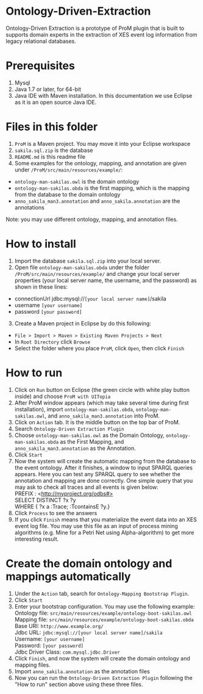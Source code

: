 # Ontology-Driven-Extraction
Ontology-Driven Extraction is a prototype of ProM plugin that is built to supports domain experts in the extraction of XES event log information from legacy relational databases.

# Prerequisites
1. Mysql
2. Java 1.7 or later, for 64-bit
3. Java IDE with Maven installation. In this documentation we use Eclipse as it is an open source Java IDE.

# Files in this folder
1. `ProM` is a Maven project. You may move it into your Eclipse workspace
2. `sakila.sql.zip` is the database
3. `README.md` is this readme file
4. Some examples for the ontology, mapping, and annotation are given under `/ProM/src/main/resources/example/`:
  * `ontology-man-sakilas.owl` is the domain ontology
  * `ontology-man-sakilas.obda` is the first mapping, which is the mapping from the database to the domain ontology
  * `anno_sakila_man3.annotation` and `anno_sakila.annotation` are the annotations

Note: you may use different ontology, mapping, and annotation files.

# How to install
1. Import the database `sakila.sql.zip` into your local server.
2. Open file `ontology-man-sakilas.obda` under the folder `/ProM/src/main/resources/example/` and change your local server properties (your local server name, the username, and the password) as shown in these lines:
  * connectionUrl	jdbc:mysql://`[your local server name]`/sakila
  * username	`[your username]`
  * password	`[your password]` <br />
3. Create a Maven project in Eclipse by do this following:
  * `File > Import > Maven > Existing Maven Projects > Next` 
  * In `Root Directory` click `Browse`
  * Select the folder where you place `ProM`, click `Open`, then click `Finish`

# How to run
1. Click on `Run` button on Eclipse (the green circle with white play button inside) and choose `ProM with UITopia` 
2. After ProM window appears (which may take several time during first installation), import `ontology-man-sakilas.obda`, `ontology-man-sakilas.owl`, and `anno_sakila_man3.annotation` into ProM.
3. Click on `Action` tab. It is the middle button on the top bar of ProM.
4. Search `Ontology-Driven Extraction Plugin` 
5. Choose `ontology-man-sakilas.owl` as the Domain Ontology, `ontology-man-sakilas.obda` as the First Mapping, and `anno_sakila_man3.annotation` as the Annotation.
6. Click `Start`
7. Now the system will create the automatic mapping from the database to the event ontology. After it finishes, a window to input SPARQL queries appears. Here you can test any SPARQL query to see whether the annotation and mapping are done correctly. One simple query that you may ask to check all traces and all events is given below: <br />
PREFIX : \<http://myproject.org/odbs#> <br />
SELECT DISTINCT ?x ?y<br />
WHERE { ?x a :Trace; :TcontainsE ?y.}
8. Click `Process` to see the answers
9. If you click `Finish` means that you materialize the event data into an XES event log file.  You may use this file as an input of process mining algorithms (e.g. Mine for a Petri Net using Alpha-algorithm) to get more interesting result.

# Create the domain ontology and mappings automatically
1. Under the `Action` tab, search for `Ontology-Mapping Bootstrap Plugin`.
2. Click `Start`
3. Enter your bootstrap configuration. You may use the following example: <br />
Ontology file: `src/main/resources/example/ontology-boot-sakilas.owl` <br />
Mapping file: `src/main/resources/example/ontology-boot-sakilas.obda` <br />
Base URI: `http://www.example.org/` <br />
Jdbc URL: `jdbc:mysql://[your local server name]/sakila` <br />
Username: `[your username]` <br />
Password: `[your password]` <br />
Jdbc Driver Class: `com.mysql.jdbc.Driver` <br />
4. Click `Finish`, and now the system will create the domain ontology and mapping files.
5. Import `anno_sakila.annotation` as the annotation files
6. Now you can run the `Ontology-Driven Extraction Plugin` following the "How to run" section above using these three files.




